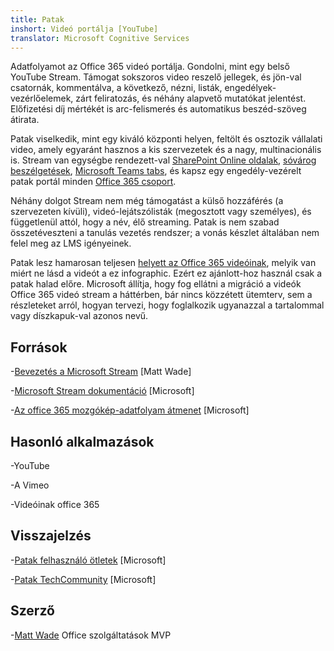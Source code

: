 ```yaml
---
title: Patak
inshort: Videó portálja [YouTube]
translator: Microsoft Cognitive Services
---
```



Adatfolyamot az Office 365 videó portálja. Gondolni, mint egy belső YouTube Stream. Támogat sokszoros video reszelő jellegek, és jön-val csatornák, kommentálva, a következő, nézni, listák, engedélyek-vezérlőelemek, zárt feliratozás, és néhány alapvető mutatókat jelentést. Előfizetési díj mértékét is arc-felismerés és automatikus beszéd-szöveg átirata.

Patak viselkedik, mint egy kiváló központi helyen, feltölt és osztozik vállalati video, amely egyaránt hasznos a kis szervezetek és a nagy, multinacionális is. Stream van egységbe rendezett-val [SharePoint Online oldalak](https://docs.microsoft.com/en-us/stream/embed-video-sharepoint), [sóvárog beszélgetések](https://stream.microsoft.com/en-us/blog/share-on-yammer/), [Microsoft Teams tabs](https://docs.microsoft.com/en-us/stream/embed-video-microsoft-teams), és kapsz egy engedély-vezérelt patak portál minden [Office 365 csoport](http://icsh.pt/O365groups).

Néhány dolgot Stream nem még támogatást a külső hozzáférés (a szervezeten kívüli), videó-lejátszólisták (megosztott vagy személyes), és függetlenül attól, hogy a név, élő streaming. Patak is nem szabad összetéveszteni a tanulás vezetés rendszer; a vonás készlet általában nem felel meg az LMS igényeinek.

Patak lesz hamarosan teljesen [helyett az Office 365 videóinak](https://docs.microsoft.com/en-us/stream/migrate-from-office-365), melyik van miért ne lásd a videót a ez infographic. Ezért ez ajánlott-hoz használ csak a patak halad előre. Microsoft állítja, hogy fog ellátni a migráció a videók Office 365 videó stream a háttérben, bár nincs közzétett ütemterv, sem a részleteket arról, hogyan tervezi, hogy foglalkozik ugyanazzal a tartalommal vagy díszkapuk-val azonos nevű.

Források
---------

-[Bevezetés a Microsoft Stream](https://www.linkedin.com/pulse/stream-video-portal-now-available-matt-wade/)
    \[Matt Wade\]

-[Microsoft Stream dokumentáció](https://docs.microsoft.com/en-us/stream/)
    \[Microsoft\]

-[Az office 365 mozgókép-adatfolyam átmenet](https://docs.microsoft.com/en-us/stream/migrate-from-office-365)
    \[Microsoft\]

Hasonló alkalmazások
--------------------

-YouTube

-A Vimeo

-Videóinak office 365

Visszajelzés
---------

-[Patak felhasználó ötletek](https://techcommunity.microsoft.com/t5/Microsoft-Stream-Ideas/idb-p/StreamIdeas)
    \[Microsoft\]

-[Patak TechCommunity](https://techcommunity.microsoft.com/t5/Microsoft-Stream-Ideas/idb-p/StreamIdeas)
    \[Microsoft\]

Szerző
---------

-[Matt Wade](https://www.linkedin.com/in/thatmattwade/) Office szolgáltatások MVP


